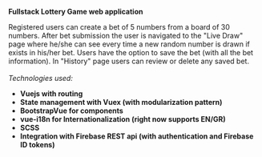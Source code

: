 <b>Fullstack Lottery Game web application</b>

Registered users can create a bet of 5 numbers from a board of 30 numbers.
After bet submission the user is navigated to the "Live Draw" page where he/she can see
every time a new random number is drawn if exists in his/her bet. Users have the option
to save the bet (with all the bet information). In "History" page users can review or delete
any saved bet. </br></br>
<em>Technologies used:</em> </br>
<ul>
<li>
  <b>Vuejs with routing</b> </br>
</li>
<li>
  <b>State management with Vuex (with modularization pattern)</b> </br>
</li>
<li>
<b>BootstrapVue for components</b> </br>
</li>
<li>
<b>vue-i18n for Internationalization (right now supports EN/GR)</b> </br>
</li>
<li>
<b>SCSS</b> </br>
</li>
<li>
<b>Integration with Firebase REST api (with authentication and Firebase ID tokens)</b> </br>
</li>
</ul>






